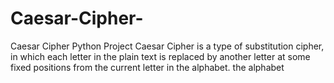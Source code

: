 # Caesar-Cipher-
Caesar Cipher Python Project
Caesar Cipher is a type of substitution cipher, in which each letter in the plain text is replaced by another letter at some fixed positions from the current letter in the alphabet.
the alphabet

